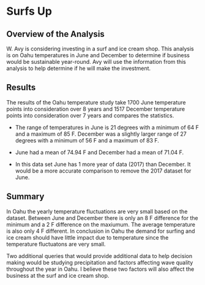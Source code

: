 # Surfs Up

## Overview of the Analysis

W. Avy is considering investing in a surf and ice cream shop. This analysis is on Oahu temperatures in June and December to determine if business would be sustainable year-round. Avy will use the information from this analysis to help determine if he will make the investment.

## Results

The results of the Oahu temperature study take 1700 June temperature points into consideration over 8 years and 1517 December temperature points into consideration over 7 years and compares the statistics. 

- The range of temperatures in June is 21 degrees with a minimum of 64 F and a maximum of 85 F. December was a slightly larger range of 27 degrees with a minimum of 56 F and a maximum of 83 F. 

- June had a mean of 74.94 F and December had a mean of 71.04 F.

- In this data set June has 1 more year of data (2017) than December. It would be a more accurate comparison to remove the 2017 dataset for June. 

## Summary

In Oahu the yearly temperature fluctuations are very small based on the dataset. Between June and December there is only an 8 F difference for the minimum and a 2 F difference on the maxiumum. The average temperature is also only 4 F different. In conclusion in Oahu the demand for surfing and ice cream should have little impact due to temperature since the temperature fluctuatons are very small.

Two additional queries that would provide additional data to help decision making would be studying precipitation and factors affecting wave quality throughout the year in Oahu. I believe these two factors will also affect the business at the surf and ice cream shop. 
